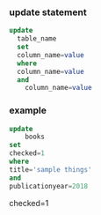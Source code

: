 ### update statement
```sql
update
  table_name
  set
  column_name=value
  where
  column_name=value
  and
    column_name=value
  ```


  ### example
  ```sql
  update
      books
set
  checked=1
  where
  title='sample things'
  and
  publicationyear=2018
  ```

  checked=1

         